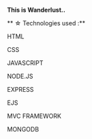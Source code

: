**This is Wanderlust..**


** ☆ Technologies used :**

 HTML

 CSS

 JAVASCRIPT

 NODE.JS

 EXPRESS

 EJS

 MVC FRAMEWORK

 MONGODB
 

 
